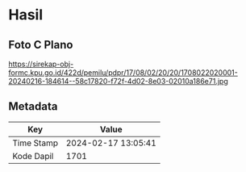 # Hasil

## Foto C Plano

https://sirekap-obj-formc.kpu.go.id/422d/pemilu/pdpr/17/08/02/20/20/1708022020001-20240216-184614--58c17820-f72f-4d02-8e03-02010a186e71.jpg


## Metadata

| Key        | Value               |
| ---------- | ------------------- |
| Time Stamp | 2024-02-17 13:05:41 |
| Kode Dapil | 1701                |



